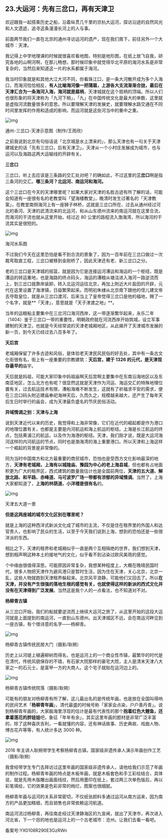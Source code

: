 ## 23.大运河：先有三岔口，再有天津卫
欢迎跟我一起搭乘历史之船，沿着纵贯几千里的京杭大运河，探访沿途的自然风光和人文遗迹，追寻这条漫漫长河上的人与事。


前面两节我们一直在北京的通州寻访运河的遗产，现在我们南下，前往另外一个大城市：天津。


我记得上中学地理课的时候就很喜欢看地图，特别是地形图，在纸上放飞自我，研究各地的山啊河啊，在那儿畅想，那时候印象中就觉得华北平原的海河水系是非常复杂的，当然后来知道这一片的水系都属于海河。


我当时印象就是和其他大江大河不同，你看珠江口，是一条大河散开成为多个入海口，而海河恰恰相反，**有人比喻海河像一把蒲扇，上游各大支流渐渐合拢，最后在天津汇合为一条海河入海，海河就是扇柄**，天津城就在这个扇柄的顶端。所以人们也很形象的将天津称为「九河下梢」，「九」在中国传统文化是最大的单数，这里就是虚指河流数量很多的意思。所以要理解天津的发展史，就要理解水路交通在不同时间里发挥的作用和造成的影响，而运河就是这些河当中的重中之重。  


![img](https://pic2.zhimg.com/v2-70d6c14e21e60460fca4905116918203.webp)

通州-三岔口-天津示意图（制作/王雨欣）


之前我说到北京有句俗话说「北京城是水上漂来的」，那么天津也有一句关于天津建城史的话「先有三岔口，后有天津卫」，天津从一个小村庄发展成为城市，也与运河以及海路这两大运输线的开辟有关。


**三岔口**


三岔口，听上去应该是三条路的交汇处对吧？的确如此，不过这里的**三岔口**啊是指三条河的交汇。**哪三条河？北运河、南运河和海河。**


这个三岔口在今天的天津哪里呢？如果大家对天津的名胜古迹有所了解的话，可能会知道有一座很有名的老教堂叫「望海楼教堂」，晚清时发生过著名的「天津教案」，在教堂南侧海河上有一座狮子林桥，这就是三岔口所在、过去从通州经过河北的香河、天津的武清流来的北运河，和从山东德州流来的南运河就在这里合流，而海河的干流也就从这里开始，经过近 80 公里的路程流入渤海湾，所以海河的干流其实是很短的。


![img](https://pic4.zhimg.com/v2-c0bc182166cc136d94f7b0cb7e362f1d.webp)

海河水系图


不过我们今天在这里恐怕是看不到合流的景象了，因为一百年前在三岔口做过一次裁弯取直工程，三岔口被移到金刚桥了，因此天津还有老、新三岔口之分。


老的三岔口是天津城的摇篮，就是因为它是连接运河漕运和海运的一个枢纽，既是漕运的转运重地，也是海路的终点码头，海运的漕粮从塘沽进入海河一路逆流而上，到三岔口就靠岸装卸，转入北运河运往北京，再加上附近大片盐田的开辟，元代在这里设置了海津镇，日益繁荣起来。而明初朱棣从北京南下跟他的侄儿建文帝去夺取皇位，就是从三岔口渡河，后来当上了皇帝觉得三岔口是他的福地，赐了一个名字，就是**「天津」，意思就是「天子津渡之地」**。


当年的运粮船主要集中在三岔河口海河西岸，这一带逐渐繁华起来，永乐二年（1404）鉴于三岔口一带的重要性，明朝政府就在河流西岸开始筑城，设立军事建制的天津卫，也就是今天经常说的天津老城厢地区，从此揭开了天津城市发展的新一页，到今天已经过去八百多年了。


**天后宫**


老城厢保留了许多古迹和风俗，是体验老天津民风民俗的好去处，其中有一条古文化街很有名，街上有一座重要的宗教建筑：**天后宫，建于 1326 的元代，是天津现存最早的**庙宇。


天后就是妈祖，可能大家印象中妈祖庙啊天后宫啊主要集中在东南沿海地区以及东南亚地区，怎么北方也有呢？很显然这就是天津作为河运、海运交汇的特殊地理位置有关，过去航运技术有限，漕船海难不断发生，这就有了祈福求平安的需求，便在三岔口码头附近建庙奉祀海神天后，久而久之，规模越来越大，还产生了每年天后生日时举行的庙会，成为天津最负盛名的节庆民俗活动。


**异域情调之别：天津与上海**


说到天津近代以来的历史，我觉得和上海非常像，它们在近代的崛起都是作为港口的地理位置有关，也都是主要是内河航运和海上航运的枢纽。上海是长江航运的终点，包括黄浦江的航运，以及作为海港的枢纽。天津，我们刚才说，既是大运河海河这样的内河航运的节点，同时也是渤海湾的海上重要港口。所以天津和上海这样一个崛起的背景是非常像的。


同为当时中国南方和北方最重要的商贸城市，恐怕也是受西方文化影响最深的地方，**天津有老城厢，上海有以城隍庙、豫园为中心的老上海县城**，但也都有占地面积更为广大的租界区，西式建筑的数量我估计也是全国前两位，**天津的五大道、解放北路、和平路、赤峰道、马可波罗广场一带都有浓郁的异域情调**。当然了，上海大家都知道了，**上海的林荫道、小洋楼是很有名**的。


![img](https://pic4.zhimg.com/v2-07ffdc4b2fec1132eceb281447ed7aa4.webp)

天津五大道一景


**但是这两座城的城市文化区别在哪里呢？**


就是上海的这种西洋式新派文化成了城市的主流，不仅是住在租界里的外国人和达官贵人，也影响了民众的生活，以至于今天我们说到上海，想到的恐怕还是一些很洋派的东西。


相比之下，天津的租界和老城厢似乎一直是两个互相隔绝的世界，我们想到天津，想到相声啊这种本土的接地气的文化，似乎看不到沾染过欧风美雨的感觉。


个中缘由很值得深思。可能原因非常复杂，我想某种程度上，大概在晚晴民国时代，很多人物把天津作为避风港只是暂时生活，因为住在天津，关心北京，北京一乱，这些人物就跑到天津租界躲起来。北京风平浪静，可能他们又回去了。所以**在天津，并没有产生很强的落地生根的感觉有关，也就使得这样的新派的西式文化并没有在天津得到广泛发展**。当然这是我个人的一点看法，也不知道对不对。


**杨柳青古镇**


从三岔口开始，我们的船就要逆流而上继续大运河之旅了，从这里开始的这段大运河就是上面提到的南运河，一直到山东德州。出天津城区不远，会在南运河畔见到一座古镇，有个很诗意的名字——杨柳青。


![img](https://pic2.zhimg.com/v2-49bc8f855028678541e6a0cd4804c28f.webp)

杨柳青古镇传统民居大门（摄影/耿朔）


历史上以河堤上植遍柳树而得名，也是运河上的一个商业性市镇，最繁华的时代是在清代，传统风貌保存的不错，有石家大院那样的豪宅大院，主人是清末天津八大家之一的石元士，是富甲一方的大商人。这个宅子就贴在运河边上的。


![img](https://pic2.zhimg.com/v2-33b12de6a7a9df0cbc4a8f18f2fcfd2a.webp)

杨柳青古镇传统院落（摄影/耿朔）


可能有的朋友对杨柳青有所了解，这儿最出名的是传统年画，也是放在全国叫得响的民间艺术「**杨柳青年画**」，清代最盛的时候号称「家家会点染，户户善丹青」。说到杨柳青年画的，大家脑海里浮现的估计是最有代表性的那个**抱着红色大鲤鱼，还拿着莲花的胖娃娃**吧，象征「年年有余」，其实这里年画的题材是非常广泛丰富的，除了这种喜庆吉利，一看就懂的内容，还有神话故事、历史典故、戏曲人物、博古花卉等等，有人统计多达 3000 种。


![img](https://pic3.zhimg.com/v2-5d076b0a5ab64fad2cc8eeed2bc00793.webp)

2016 年主讲人耿朔带学生考察杨柳青古镇，国家级非遗传承人演示年画创作工艺（摄影/耿朔）


我曾经带学生专门去拜访过这里年画的国家级非遗传承人，请他给我们示范了年画的制作过程。杨柳青年画的特点是木板年画，就是木板套色和手工彩绘结合，具体说，就是先用木版雕出画面线纹，然后用墨印在纸上，套过两三次单色版后，再以彩笔填绘，它的效果是色彩非常的绚烂，图案也很细腻。


杨柳青年画与运河的关系非常密切，不仅纸张颜料多通过运河从南方运来，因为南方的产品更加精细，而且销售也非常依赖运河航道。


南运河流过杨柳青，再往南走经过天津静海区的九宣闸，就出了天津市，再次进入河北省，下一个目的地也是运河上的一个古老城市：沧州。让我们去看一看吧。


备案号:YX0108R290E3GzRWn

